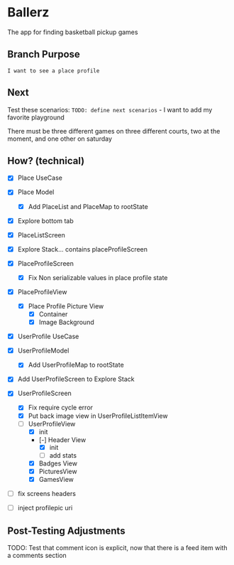 # Ballerz
The app for finding basketball pickup games


## Branch Purpose
    I want to see a place profile
## Next 
Test these scenarios:
    `TODO: define next scenarios` 
    - I want to add my favorite playground
        
There must be three different games on three different courts, two at the moment, and one other on saturday


## How? (technical)
- [x] Place UseCase
- [x] Place Model
    - [x] Add PlaceList and PlaceMap to rootState

- [x] Explore bottom tab

- [x] PlaceListScreen

- [x] Explore Stack... contains placeProfileScreen
- [x] PlaceProfileScreen
    * [x] Fix Non serializable values in place profile state

- [x] PlaceProfileView
    - [x] Place Profile Picture View
        - [x] Container
        - [x] Image Background

- [x] UserProfile UseCase
- [x] UserProfileModel
    - [x] Add UserProfileMap to rootState


- [x] Add UserProfileScreen to Explore Stack
- [x] UserProfileScreen
    - [x] Fix require cycle error
    - [x] Put back image view in UserProfileListItemView
    - [ ] UserProfileView
        - [x] init
        - [-] Header View
            - [x] init
            - [ ] add stats
        - [x] Badges View
        - [x] PicturesView
        - [x] GamesView

* [ ] fix screens headers
* [ ] inject profilepic uri







## Post-Testing Adjustments
TODO: Test that comment icon is explicit, now that there is a feed item with a comments section